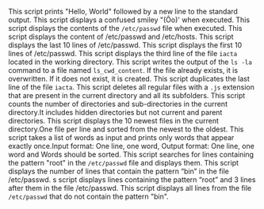 This script prints "Hello, World" followed by a new line to the standard output.
This script displays a confused smiley "(Ôo)' when executed.
This script displays the contents of the `/etc/passwd` file when executed.
This script displays the content of /etc/passwd and /etc/hosts.
This script displays the last 10 lines of /etc/passwd.
This script displays the first 10 lines of /etc/passwd.
This script displays the third line of the file `iacta` located in the working directory.
This script writes the output of the `ls -la` command to a file named `ls_cwd_content`. If the file already exists, it is overwritten. If it does not exist, it is created.
This script duplicates the last line of the file `iacta`.
This script deletes all regular files with a `.js` extension that are present in the current directory and all its subfolders.
This script counts the number of directories and sub-directories in the current directory.It includes hidden directories but not current and parent directories.
This script displays the 10 newest files in the current directory.One file per line and sorted from the newest to the oldest.
This script takes a list of words as input and prints only words that appear exactly once.Input format: One line, one word, Output format: One line, one word and Words should be sorted.
This script searches for lines containing the pattern "root" in the `/etc/passwd` file and displays them.
This script displays the number of lines that contain the pattern “bin” in the file /etc/passwd.
s script displays lines containing the pattern “root” and 3 lines after them in the file /etc/passwd.
This script displays all lines from the file `/etc/passwd` that do not contain the pattern "bin".
